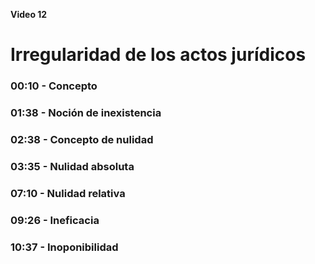 **Video 12**

# Irregularidad de los actos jurídicos

### 00:10 - Concepto

### 01:38 - Noción de inexistencia

### 02:38 - Concepto de nulidad

### 03:35 - Nulidad absoluta

### 07:10 - Nulidad relativa

### 09:26 - Ineficacia

### 10:37 - Inoponibilidad